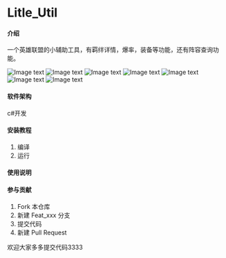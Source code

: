 # Litle_Util

#### 介绍
一个英雄联盟的小辅助工具，有羁绊详情，爆率，装备等功能，还有阵容查询功能。

![Image text](https://gitee.com/linwenyao/Litle_Util/raw/master/Images/show/1.png)
![Image text](https://gitee.com/linwenyao/Litle_Util/raw/master/Images/show/2.png)
![Image text](https://gitee.com/linwenyao/Litle_Util/raw/master/Images/show/3.png)
![Image text](https://gitee.com/linwenyao/Litle_Util/raw/master/Images/show/4.png)
![Image text](https://gitee.com/linwenyao/Litle_Util/raw/master/Images/show/5.png)
![Image text](https://gitee.com/linwenyao/Litle_Util/raw/master/Images/show/6.png)
![Image text](https://gitee.com/linwenyao/Litle_Util/raw/master/Images/show/7.png)

#### 软件架构
c#开发


#### 安装教程

1. 编译
2. 运行

#### 使用说明



#### 参与贡献

1. Fork 本仓库
2. 新建 Feat_xxx 分支
3. 提交代码
4. 新建 Pull Request

欢迎大家多多提交代码3333
